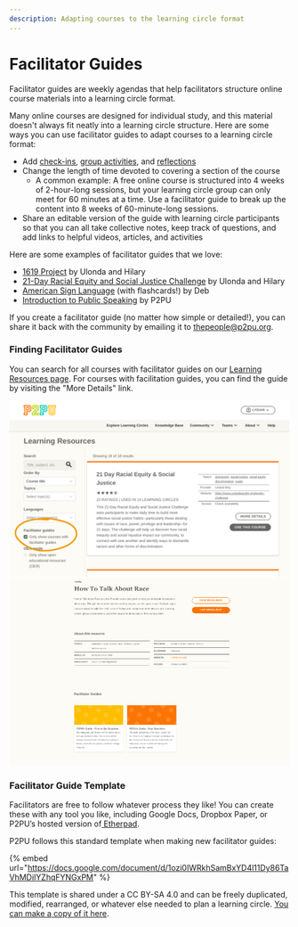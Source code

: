 ```yaml
---
description: Adapting courses to the learning circle format
---
```


# Facilitator Guides

Facilitator guides are weekly agendas that help facilitators structure online course materials into a learning circle format.&#x20;

Many online courses are designed for individual study, and this material doesn't always fit neatly into a learning circle structure. Here are some ways you can use facilitator guides to adapt courses to a learning circle format:&#x20;

* Add [check-ins](https://handbook.p2pu.org/methodology/learning-circle-structure#check-in), [group activities](../methodology/learning-circle-structure.md#learn-and-do), and [reflections](https://handbook.p2pu.org/methodology/learning-circle-structure#check-in)
* Change the length of time devoted to covering a section of the course
  * A common example: A free online course is structured into 4 weeks of 2-hour-long sessions, but your learning circle group can only meet for 60 minutes at a time. Use a facilitator guide to break up the content into 8 weeks of 60-minute-long sessions.
* Share an editable version of the guide with learning circle participants so that you can all take collective notes, keep track of questions, and add links to helpful videos, articles, and activities

Here are some examples of facilitator guides that we love:

* [1619 Project](https://community.p2pu.org/t/the-1619-project-new-york-times/4739/2) by Ulonda and Hilary
* [21-Day Racial Equity and Social Justice Challenge](https://community.p2pu.org/t/21-day-racial-equity-social-justice-ywca-greater-cleveland/4770/2) by Ulonda and Hilary
* [American Sign Language](https://docs.google.com/document/d/1TvleAsldQFJC0bgyHCaj\_jA\_AXmTm-0aZj7UqzP8vc8/edit?usp=sharing) (with flashcards!) by Deb&#x20;
* [Introduction to Public Speaking](https://docs.google.com/document/d/1Ee9qFinK6khLnabnZF7riY6sS39FHjn67bSP4PmVtHw/edit?usp=sharing) by P2PU

If you create a facilitator guide (no matter how simple or detailed!), you can share it back with the community by emailing it to [thepeople@p2pu.org](mailto:thepeople@p2pu.org).&#x20;

### Finding Facilitator Guides

You can search for all courses with facilitator guides on our [Learning Resources page](https://www.p2pu.org/en/learning-resources/?facilitator\_guide=true\&languages=en\&order). For courses with facilitation guides, you can find the guide by visiting the "More Details" link.

![Searching for learning resources with facilitator guides](<../.gitbook/assets/courses search - edited.png>) ![Finding facilitator guides on course pages](<../.gitbook/assets/Screenshot 2022-03-09 2.01.12 PM.png>)

### Facilitator Guide Template

Facilitators are free to follow whatever process they like! You can create these with any tool you like, including Google Docs, Dropbox Paper, or P2PU’s hosted version of[ Etherpad](https://etherpad.p2pu.org).

P2PU follows this standard template when making new facilitator guides:&#x20;

{% embed url="https://docs.google.com/document/d/1ozi0IWRkhSamBxYD4l11Dy86TaVhMDiIYZhqFYNGxPM" %}

This template is shared under a CC BY-SA 4.0 and can be freely duplicated, modified, rearranged, or whatever else needed to plan a learning circle. [You can make a copy of it here](https://docs.google.com/document/d/1ozi0IWRkhSamBxYD4l11Dy86TaVhMDiIYZhqFYNGxPM/copy).
